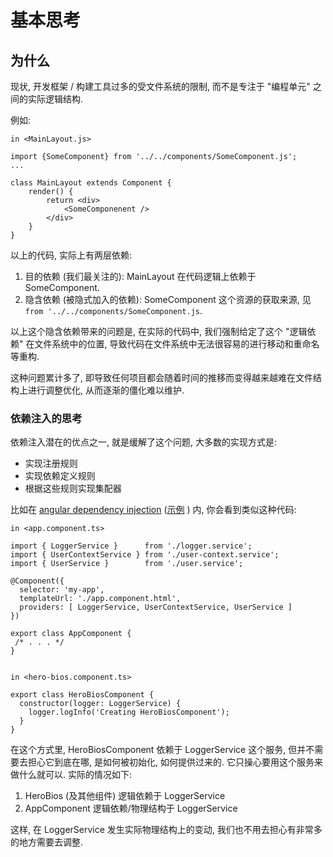 # 基本思考

## 为什么

现状, 开发框架 / 构建工具过多的受文件系统的限制, 而不是专注于 "编程单元" 之间的实际逻辑结构.

例如: 

```
in <MainLayout.js>

import {SomeComponent} from '../../components/SomeComponent.js';
...

class MainLayout extends Component {
    render() {
        return <div>
            <SomeComponenent />
        </div>
    }
}

```

以上的代码, 实际上有两层依赖:

1. 目的依赖 (我们最关注的): MainLayout 在代码逻辑上依赖于 SomeComponent.
2. 隐含依赖 (被隐式加入的依赖): SomeComponent 这个资源的获取来源, 见 `from '../../components/SomeComponent.js`.

以上这个隐含依赖带来的问题是, 在实际的代码中, 我们强制给定了这个 "逻辑依赖" 在文件系统中的位置, 导致代码在文件系统中无法很容易的进行移动和重命名等重构. 

这种问题累计多了, 即导致任何项目都会随着时间的推移而变得越来越难在文件结构上进行调整优化, 从而逐渐的僵化难以维护.


### 依赖注入的思考

依赖注入潜在的优点之一, 就是缓解了这个问题, 大多数的实现方式是: 

- 实现注册规则
- 实现依赖定义规则
- 根据这些规则实现集配器

比如在 [angular dependency injection](https://angular.io/guide/dependency-injection-in-action) ([示例](https://angular.io/generated/live-examples/dependency-injection-in-action/eplnkr.html) ) 内, 你会看到类似这种代码:

```
in <app.component.ts>

import { LoggerService }      from './logger.service';
import { UserContextService } from './user-context.service';
import { UserService }        from './user.service';

@Component({
  selector: 'my-app',
  templateUrl: './app.component.html',
  providers: [ LoggerService, UserContextService, UserService ]
})

export class AppComponent {
 /* . . . */
}


in <hero-bios.component.ts>

export class HeroBiosComponent {
  constructor(logger: LoggerService) {
    logger.logInfo('Creating HeroBiosComponent');
  }
}
```

在这个方式里, HeroBiosComponent 依赖于 LoggerService 这个服务, 但并不需要去担心它到底在哪, 是如何被初始化, 如何提供过来的. 它只操心要用这个服务来做什么就可以. 实际的情况如下:

1. HeroBios (及其他组件) 逻辑依赖于 LoggerService
2. AppComponent 逻辑依赖/物理结构于 LoggerService 

这样, 在 LoggerService 发生实际物理结构上的变动, 我们也不用去担心有非常多的地方需要去调整.
